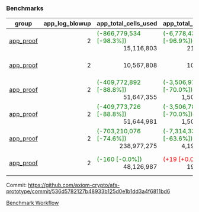 ### Benchmarks
| group | app_log_blowup | app_total_cells_used | app_total_cycles | app_total_proof_time_ms | leaf_log_blowup | leaf_total_cells_used | leaf_total_cycles | leaf_total_proof_time_ms | max_segment_length | instance | alloc |
|---|---|---|---|---|---|---|---|---|---|---|---|
| [ app_proof ](https://github.com/axiom-crypto/afs-prototype/blob/gh-pages/benchmarks-pr/992/individual/base64_json-2-2-1048476-64cpu-linux-arm64-mimalloc.md) | <div style='text-align: right'> 2 </div>  | <span style='color: green'>(-866,779,534 [-98.3%])</span><div style='text-align: right'> 15,116,803 </div>  | <span style='color: green'>(-6,778,433 [-96.9%])</span><div style='text-align: right'> 217,347 </div>  | <span style='color: green'>(-38,126.0 [-95.2%])</span><div style='text-align: right'> 1,926.0 </div>  | <div style='text-align: right'> - </div>  | <div style='text-align: right'> - </div>  | <div style='text-align: right'> - </div>  | <div style='text-align: right'> - </div>  | 1048476 | 64cpu-linux-arm64 | mimalloc |
| [ app_proof ](https://github.com/axiom-crypto/afs-prototype/blob/gh-pages/benchmarks-pr/992/individual/ecrecover-2-2-1048476-64cpu-linux-arm64-mimalloc.md) | <div style='text-align: right'> 2 </div>  | <div style='text-align: right'> 10,567,808 </div>  | <div style='text-align: right'> 106,444 </div>  | <span style='color: red'>(+150.0 [+7.9%])</span><div style='text-align: right'> 2,038.0 </div>  | <div style='text-align: right'> - </div>  | <div style='text-align: right'> - </div>  | <div style='text-align: right'> - </div>  | <div style='text-align: right'> - </div>  | 1048476 | 64cpu-linux-arm64 | mimalloc |
| [ app_proof ](https://github.com/axiom-crypto/afs-prototype/blob/gh-pages/benchmarks-pr/992/individual/fibonacci-2-2-1048476-64cpu-linux-arm64-mimalloc.md) | <div style='text-align: right'> 2 </div>  | <span style='color: green'>(-409,772,892 [-88.8%])</span><div style='text-align: right'> 51,647,355 </div>  | <span style='color: green'>(-3,506,976 [-70.0%])</span><div style='text-align: right'> 1,500,219 </div>  | <span style='color: green'>(-21,800.0 [-80.9%])</span><div style='text-align: right'> 5,146.0 </div>  | <div style='text-align: right'> - </div>  | <div style='text-align: right'> - </div>  | <div style='text-align: right'> - </div>  | <div style='text-align: right'> - </div>  | 1048476 | 64cpu-linux-arm64 | mimalloc |
| [ app_proof ](https://github.com/axiom-crypto/afs-prototype/blob/gh-pages/benchmarks-pr/992/individual/fibonacci-2-2-1048476-64cpu-linux-x64-jemalloc.md) | <div style='text-align: right'> 2 </div>  | <span style='color: green'>(-409,773,726 [-88.8%])</span><div style='text-align: right'> 51,644,981 </div>  | <span style='color: green'>(-3,506,787 [-70.0%])</span><div style='text-align: right'> 1,500,219 </div>  | <span style='color: green'>(-22,842.0 [-79.6%])</span><div style='text-align: right'> 5,839.0 </div>  | <div style='text-align: right'> - </div>  | <div style='text-align: right'> - </div>  | <div style='text-align: right'> - </div>  | <div style='text-align: right'> - </div>  | 1048476 | 64cpu-linux-x64 | jemalloc |
| [ app_proof ](https://github.com/axiom-crypto/afs-prototype/blob/gh-pages/benchmarks-pr/992/individual/regex-2-2-1048476-64cpu-linux-arm64-mimalloc.md) | <div style='text-align: right'> 2 </div>  | <span style='color: green'>(-703,210,076 [-74.6%])</span><div style='text-align: right'> 238,977,275 </div>  | <span style='color: green'>(-7,314,330 [-63.6%])</span><div style='text-align: right'> 4,190,904 </div>  | <span style='color: green'>(-35,739.0 [-68.4%])</span><div style='text-align: right'> 16,479.0 </div>  | <div style='text-align: right'> - </div>  | <div style='text-align: right'> - </div>  | <div style='text-align: right'> - </div>  | <div style='text-align: right'> - </div>  | 1048476 | 64cpu-linux-arm64 | mimalloc |
| [ app_proof ](https://github.com/axiom-crypto/afs-prototype/blob/gh-pages/benchmarks-pr/992/individual/verify_fibair-2-2-1048476-64cpu-linux-arm64-mimalloc.md) | <div style='text-align: right'> 2 </div>  | <span style='color: green'>(-160 [-0.0%])</span><div style='text-align: right'> 48,126,987 </div>  | <span style='color: red'>(+19 [+0.0%])</span><div style='text-align: right'> 198,601 </div>  | <span style='color: green'>(-8.0 [-0.3%])</span><div style='text-align: right'> 2,934.0 </div>  | <div style='text-align: right'> - </div>  | <div style='text-align: right'> - </div>  | <div style='text-align: right'> - </div>  | <div style='text-align: right'> - </div>  | 1048476 | 64cpu-linux-arm64 | mimalloc |


Commit: https://github.com/axiom-crypto/afs-prototype/commit/536d5782127b48933b125d0e1b1dd3a4f6811bd6

[Benchmark Workflow](https://github.com/axiom-crypto/afs-prototype/actions/runs/12264622225)
